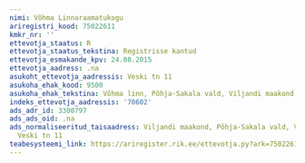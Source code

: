 ```yaml
---
nimi: Võhma Linnaraamatukogu
ariregistri_kood: 75022611
kmkr_nr: ''
ettevotja_staatus: R
ettevotja_staatus_tekstina: Registrisse kantud
ettevotja_esmakande_kpv: 24.08.2015
ettevotja_aadress: .na
asukoht_ettevotja_aadressis: Veski tn 11
asukoha_ehak_kood: 9500
asukoha_ehak_tekstina: Võhma linn, Põhja-Sakala vald, Viljandi maakond
indeks_ettevotja_aadressis: '70602'
ads_adr_id: 3300797
ads_ads_oid: .na
ads_normaliseeritud_taisaadress: Viljandi maakond, Põhja-Sakala vald, Võhma linn,
  Veski tn 11
teabesysteemi_link: https://ariregister.rik.ee/ettevotja.py?ark=75022611&ref=rekvisiidid
---
```

